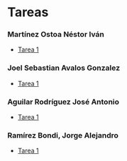 # Tareas

### Martínez Ostoa Néstor Iván

- [Tarea 1](https://www.overleaf.com/read/rvsbvhczzwcj)

### Joel Sebastian Avalos Gonzalez

- [Tarea 1](https://www.overleaf.com/read/tjthdsrrhmfs)

### Aguilar Rodríguez José Antonio

- [Tarea 1](https://es.overleaf.com/5558763117vrmvhxwtqjjv)

### Ramírez Bondi, Jorge Alejandro

- [Tarea 1](https://www.overleaf.com/read/hznhmbxkrdjq)
